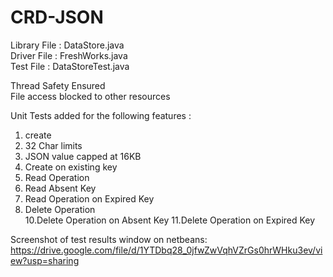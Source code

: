 # CRD-JSON
Library File : DataStore.java <br />
Driver File : FreshWorks.java <br />
Test File : DataStoreTest.java <br />

Thread Safety Ensured <br />
File access blocked to other resources

Unit Tests added for the following features :<br />
1. create<br />
2. 32 Char limits<br />
3. JSON value capped at 16KB<br />
4. Create on existing key<br />
5. Read Operation<br />
6. Read Absent Key<br />
7. Read Operation on Expired Key <br />
9. Delete Operation <br />
10.Delete Operation on Absent Key
11.Delete Operation on Expired Key

Screenshot of test results window on netbeans: 
https://drive.google.com/file/d/1YTDbq28_0jfwZwVqhVZrGs0hrWHku3ev/view?usp=sharing
